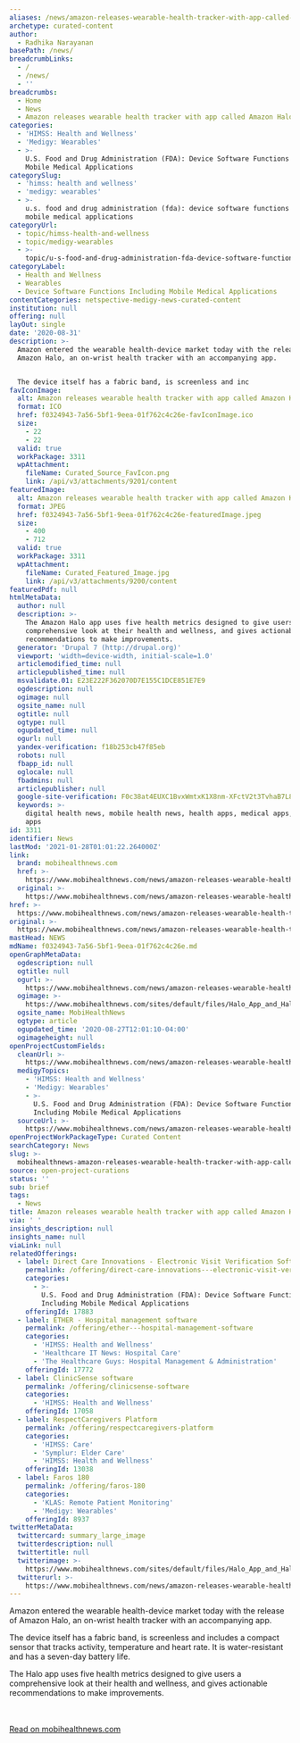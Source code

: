 ```yaml
---
aliases: /news/amazon-releases-wearable-health-tracker-with-app-called-amazon-halo
archetype: curated-content
author:
  - Radhika Narayanan
basePath: /news/
breadcrumbLinks:
  - /
  - /news/
  - ''
breadcrumbs:
  - Home
  - News
  - Amazon releases wearable health tracker with app called Amazon Halo
categories:
  - 'HIMSS: Health and Wellness'
  - 'Medigy: Wearables'
  - >-
    U.S. Food and Drug Administration (FDA): Device Software Functions Including
    Mobile Medical Applications
categorySlug:
  - 'himss: health and wellness'
  - 'medigy: wearables'
  - >-
    u.s. food and drug administration (fda): device software functions including
    mobile medical applications
categoryUrl:
  - topic/himss-health-and-wellness
  - topic/medigy-wearables
  - >-
    topic/u-s-food-and-drug-administration-fda-device-software-functions-including-mobile-medical-applications
categoryLabel:
  - Health and Wellness
  - Wearables
  - Device Software Functions Including Mobile Medical Applications
contentCategories: netspective-medigy-news-curated-content
institution: null
offering: null
layOut: single
date: '2020-08-31'
description: >-
  Amazon entered the wearable health-device market today with the release of
  Amazon Halo, an on-wrist health tracker with an accompanying app.


  The device itself has a fabric band, is screenless and inc
favIconImage:
  alt: Amazon releases wearable health tracker with app called Amazon Halo
  format: ICO
  href: f0324943-7a56-5bf1-9eea-01f762c4c26e-favIconImage.ico
  size:
    - 22
    - 22
  valid: true
  workPackage: 3311
  wpAttachment:
    fileName: Curated_Source_FavIcon.png
    link: /api/v3/attachments/9201/content
featuredImage:
  alt: Amazon releases wearable health tracker with app called Amazon Halo
  format: JPEG
  href: f0324943-7a56-5bf1-9eea-01f762c4c26e-featuredImage.jpeg
  size:
    - 400
    - 712
  valid: true
  workPackage: 3311
  wpAttachment:
    fileName: Curated_Featured_Image.jpg
    link: /api/v3/attachments/9200/content
featuredPdf: null
htmlMetaData:
  author: null
  description: >-
    The Amazon Halo app uses five health metrics designed to give users a
    comprehensive look at their health and wellness, and gives actionable
    recommendations to make improvements.
  generator: 'Drupal 7 (http://drupal.org)'
  viewport: 'width=device-width, initial-scale=1.0'
  articlemodified_time: null
  articlepublished_time: null
  msvalidate.01: E23E222F362070D7E155C1DCE851E7E9
  ogdescription: null
  ogimage: null
  ogsite_name: null
  ogtitle: null
  ogtype: null
  ogupdated_time: null
  ogurl: null
  yandex-verification: f18b253cb47f85eb
  robots: null
  fbapp_id: null
  oglocale: null
  fbadmins: null
  articlepublisher: null
  google-site-verification: F0c38at4EUXC1BvxWmtxK1X8nm-XFctV2t3TvhaB7L8
  keywords: >-
    digital health news, mobile health news, health apps, medical apps, fitness
    apps
id: 3311
identifier: News
lastMod: '2021-01-28T01:01:22.264000Z'
link:
  brand: mobihealthnews.com
  href: >-
    https://www.mobihealthnews.com/news/amazon-releases-wearable-health-tracker-app-called-amazon-halo
  original: >-
    https://www.mobihealthnews.com/news/amazon-releases-wearable-health-tracker-app-called-amazon-halo
href: >-
  https://www.mobihealthnews.com/news/amazon-releases-wearable-health-tracker-app-called-amazon-halo
original: >-
  https://www.mobihealthnews.com/news/amazon-releases-wearable-health-tracker-app-called-amazon-halo
mastHead: NEWS
mdName: f0324943-7a56-5bf1-9eea-01f762c4c26e.md
openGraphMetaData:
  ogdescription: null
  ogtitle: null
  ogurl: >-
    https://www.mobihealthnews.com/news/amazon-releases-wearable-health-tracker-app-called-amazon-halo
  ogimage: >-
    https://www.mobihealthnews.com/sites/default/files/Halo_App_and_Halo_Band.jpg
  ogsite_name: MobiHealthNews
  ogtype: article
  ogupdated_time: '2020-08-27T12:01:10-04:00'
  ogimageheight: null
openProjectCustomFields:
  cleanUrl: >-
    https://www.mobihealthnews.com/news/amazon-releases-wearable-health-tracker-app-called-amazon-halo
  medigyTopics:
    - 'HIMSS: Health and Wellness'
    - 'Medigy: Wearables'
    - >-
      U.S. Food and Drug Administration (FDA): Device Software Functions
      Including Mobile Medical Applications
  sourceUrl: >-
    https://www.mobihealthnews.com/news/amazon-releases-wearable-health-tracker-app-called-amazon-halo
openProjectWorkPackageType: Curated Content
searchCategory: News
slug: >-
  mobihealthnews-amazon-releases-wearable-health-tracker-with-app-called-amazon-halo
source: open-project-curations
status: ''
sub: brief
tags:
  - News
title: Amazon releases wearable health tracker with app called Amazon Halo
via: ' '
insights_description: null
insights_name: null
viaLink: null
relatedOfferings:
  - label: Direct Care Innovations - Electronic Visit Verification Software
    permalink: /offering/direct-care-innovations---electronic-visit-verification-software
    categories:
      - >-
        U.S. Food and Drug Administration (FDA): Device Software Functions
        Including Mobile Medical Applications
    offeringId: 17883
  - label: ETHER - Hospital management software
    permalink: /offering/ether---hospital-management-software
    categories:
      - 'HIMSS: Health and Wellness'
      - 'Healthcare IT News: Hospital Care'
      - 'The Healthcare Guys: Hospital Management & Administration'
    offeringId: 17772
  - label: ClinicSense software
    permalink: /offering/clinicsense-software
    categories:
      - 'HIMSS: Health and Wellness'
    offeringId: 17058
  - label: RespectCaregivers Platform
    permalink: /offering/respectcaregivers-platform
    categories:
      - 'HIMSS: Care'
      - 'Symplur: Elder Care'
      - 'HIMSS: Health and Wellness'
    offeringId: 13038
  - label: Faros 180
    permalink: /offering/faros-180
    categories:
      - 'KLAS: Remote Patient Monitoring'
      - 'Medigy: Wearables'
    offeringId: 8937
twitterMetaData:
  twittercard: summary_large_image
  twitterdescription: null
  twittertitle: null
  twitterimage: >-
    https://www.mobihealthnews.com/sites/default/files/Halo_App_and_Halo_Band.jpg
  twitterurl: >-
    https://www.mobihealthnews.com/news/amazon-releases-wearable-health-tracker-app-called-amazon-halo
---
```

Amazon entered the wearable health-device market today with the release of Amazon Halo, an on-wrist health tracker with an accompanying app.

The device itself has a fabric band, is screenless and includes a compact sensor that tracks activity, temperature and heart rate. It is water-resistant and has a seven-day battery life.

The Halo app uses five health metrics designed to give users a comprehensive look at their health and wellness, and gives actionable recommendations to make improvements.

<br><br><a target="_blank" href=https://www.mobihealthnews.com/news/amazon-releases-wearable-health-tracker-app-called-amazon-halo>Read on mobihealthnews.com</a>